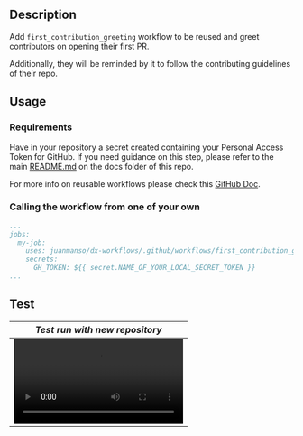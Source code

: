 ## Description

Add `first_contribution_greeting` workflow to be reused and greet contributors on opening their first PR.

Additionally, they will be reminded by it to follow the contributing guidelines of their repo.

## Usage

### Requirements

Have in your repository a secret created containing your Personal Access Token
for GitHub. If you need guidance on this step, please refer to the main
[README.md](./README.md#GitHub-Secrets) on the docs folder of this repo.

For more info on reusable workflows please check this
[GitHub Doc](https://docs.github.com/en/actions/using-workflows/reusing-workflows#calling-a-reusable-workflow).

### Calling the workflow from one of your own

```yaml
...
jobs:
  my-job:
    uses: juanmanso/dx-workflows/.github/workflows/first_contribution_greeting@main
    secrets:
      GH_TOKEN: ${{ secret.NAME_OF_YOUR_LOCAL_SECRET_TOKEN }}
...
```

## Test

| _Test run with new repository_ |
| :---: |
| <video src='https://user-images.githubusercontent.com/21087992/203149044-c12f3166-ac01-413c-8a5a-875f8ef14251.mov'> |
